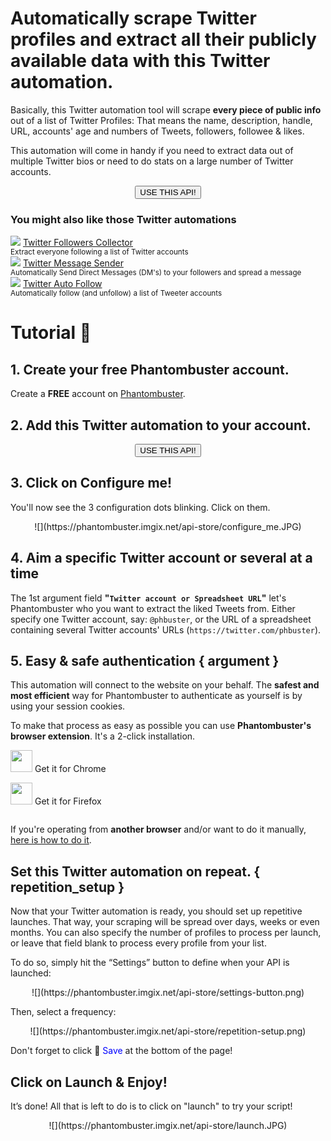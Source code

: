 # Automatically scrape Twitter profiles and extract all their publicly available data with this Twitter automation.

Basically, this Twitter automation tool will scrape **every piece of public info** out of a list of Twitter Profiles:
That means the name, description, handle, URL, accounts' age and numbers of Tweets, followers, followee & likes.

This automation will come in handy if you need to extract data out of multiple Twitter bios or need to do stats on a large number of Twitter accounts.

<center><button type="button" class="btn btn-warning callToAction" onclick="useThisApi()">USE THIS API!</button></center>

<div xmlns="http://www.w3.org/1999/xhtml" id="section_relatedapis" class="row">
	<div class="col-xs-12">
		<h3 id="section_relatedapis"> You might also like those Twitter automations</h3>
	</div>
	<div class="col-xs-12 col-md-4 text-center">
		<img class="img-rounded" src="https://s3-eu-west-1.amazonaws.com/phantombuster-static/api-store/twitter_follower_collector/Twitter+Followers+Collector.png" /> 
		<a href="https://phantombuster.com/api-store/4130/twitter-follower-collector">
			Twitter Followers Collector</a><br />
		<small>Extract everyone following a list of Twitter accounts</small>
	</div>
	<div class="col-xs-12 col-md-4 text-center">
		<img class="img-rounded" src="https://s3-eu-west-1.amazonaws.com/phantombuster-static/api-store/Twitter+Message+Sender/Twitter+Auto+DM(1).png" /> 
		<a href="https://phantombuster.com/api-store/10678/twitter-message-sender">
			Twitter Message Sender</a><br />
		<small>Automatically Send Direct Messages (DM's) to your followers and spread a message</small>
	</div>
	<div class="col-xs-12 col-md-4 text-center">
		<img class="img-rounded" src="https://s3-eu-west-1.amazonaws.com/phantombuster-static/api-store/twitter_auto_follow/Twitter+Auto+Follow.png" /> 
		<a href="https://phantombuster.com/api-store/4127/twitter-auto-follow">
			Twitter Auto Follow</a><br />
		<small>Automatically follow (and unfollow) a list of Tweeter accounts</small>
	</div>
</div>

# Tutorial 🚀
## 1. Create your free Phantombuster account.
Create a **FREE** account on [Phantombuster](https://phantombuster.com/register).

## 2. Add this Twitter automation to your account.
<center><button type="button" class="btn btn-warning callToAction" onclick="useThisApi()">USE THIS API!</button></center>

## 3. Click on Configure me!
You'll now see the 3 configuration dots blinking. Click on them.

<center>![](https://phantombuster.imgix.net/api-store/configure_me.JPG)</center>

## 4. Aim a specific Twitter account or several at a time
The 1st argument field **"`Twitter account or Spreadsheet URL`"** let's Phantombuster who you want to extract the liked Tweets from. Either specify one Twitter account, say: `@phbuster`, or the URL of a spreadsheet containing several Twitter accounts' URLs (`https://twitter.com/phbuster`).

## 5. Easy & safe authentication { argument }

This automation will connect to the website on your behalf. The **safest and most efficient** way for Phantombuster to authenticate as yourself is by using your session cookies.

To make that process as easy as possible you can use **Phantombuster's browser extension**. It's a 2-click installation.

<div class="row" style="margin: 10px 0px;">
	<div class="col-xs-5 col-xs-offset-1">
		<a href="https://chrome.google.com/webstore/detail/phantombuster/mdlnjfcpdiaclglfbdkbleiamdafilil"
		target="_blank">
			<div class="btn btn-default text-center" style="display: inline-block; align-items: center;">
				<p style="margin-top: 0px;">
				<img src="https://s3-eu-west-1.amazonaws.com/phantombuster-static/api-store/Browser+Extension/chrome.svg" style="height: 35px; box-shadow: 0px 0px 0px white">
				Get it for Chrome</p>
			</div>
		</a>
	</div>
	<div class="col-xs-5 col-xs-offset-1">
		<a href="https://addons.mozilla.org/fr/firefox/addon/phantombuster/"
		target="_blank">
			<div class="btn btn-default text-center" style="display: inline-block; align-items: center;">
				<p style="margin-top: 0px;">
				<img src="https://s3-eu-west-1.amazonaws.com/phantombuster-static/api-store/Browser+Extension/firefox.svg" style="height: 35px; box-shadow: 0px 0px 0px white">
				Get it for Firefox</p>
			</div>
		</a>
	</div>
</div>

If you're operating from **another browser** and/or want to do it manually, [here is how to do it](https://intercom.help/phantombuster/help-home/how-to-get-your-cookies-without-using-our-browser-extension).

## Set this Twitter automation on repeat. { repetition_setup }

Now that your Twitter automation is ready, you should set up repetitive launches. That way, your scraping will be spread over days, weeks or even months. You can also specify the number of profiles to process per launch, or leave that field blank to process every profile from your list.

To do so, simply hit the “Settings” button to define when your API is launched:

<center>![](https://phantombuster.imgix.net/api-store/settings-button.png)</center>

Then, select a frequency:

<center>![](https://phantombuster.imgix.net/api-store/repetition-setup.png)</center>

Don't forget to click 💾 <span style="color:blue">Save</span> at the bottom of the page!

## Click on Launch & Enjoy!
It’s done! All that is left to do is to click on "launch" to try your script!
<center>![](https://phantombuster.imgix.net/api-store/launch.JPG)</center>